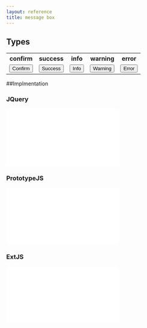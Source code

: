 ```yaml
---
layout: reference
title: message box
---
```



## Types ##

<table class="reporttable">
	<tr>
		<th>confirm</th>
		<th>success</th>
		<th>info   </th>
		<th>warning</th>
		<th>error  </th>
	</tr>
	<tr>
		<td><input id="confirmMsgBox" type="button" value="Confirm" class="btn btn-default cnqr-muted"></td>
		<td><input id="successMsgBox" type="button" value="Success" class="btn btn-success"></td>
		<td><input id="infoMsgBox" type="button" value="Info" class="btn btn-info"></td>
		<td><input id="warningMsgBox" type="button" value="Warning" class="btn btn-warning"></td>
		<td><input id="errorMsgBox" type="button" value="Error" class="btn btn-danger"></td>
	</tr>
</table>

##Implmentation

### JQuery
<iframe src="messagebox-jquery.html" frameBorder="0"></iframe>

### PrototypeJS
<iframe src="messagebox-prototypejs.html" frameBorder="0"></iframe> 

### ExtJS
<iframe src="messagebox-extjs.html" frameBorder="0"></iframe>

<script>
	$.cnqr.ready(function () {
		$("#confirmMsgBox").on("click", function () {
			$.cnqr.messagebox.confirm({
				message: "Lorem ipsum dolor sit amet, consectetur adipiscing elit."
			});
		});

		$("#successMsgBox").on("click", function () {
			$.cnqr.messagebox.success({
				message: "Nullam sagittis tincidunt malesuada."
			});
		});

		$("#infoMsgBox").on("click", function () {
			$.cnqr.messagebox.info({
				message: "Phasellus tristique tristique blandit. Nullam pellentesque porttitor orci. Nunc eros turpis, ultrices ut consequat in, rhoncus vitae metus. Pellentesque sit amet rutrum augue, a placerat odio. Mauris blandit pharetra sapien, id placerat orci tempus eget. Aliquam interdum neque a metus molestie, ut rhoncus justo hendrerit. In aliquam porttitor mauris at luctus. In ullamcorper tristique hendrerit. "
			});
		});

		$("#warningMsgBox").on("click", function () {
			$.cnqr.messagebox.warning({
				message: "Nunc lobortis, nisi eget rhoncus pellentesque, eros mauris gravida nisi, a aliquet dolor odio quis nisi. Donec sed lectus eu diam malesuada placerat eget non ipsum. Ut auctor nisi ac nibh convallis dignissim. "
			});
		});

		$("#errorMsgBox").on("click", function () {
			$.cnqr.messagebox.error({
				message: "Aliquam vestibulum risus porta arcu egestas rhoncus. Nulla vehicula, elit eget porta ultricies,"
			});
		});
	});
</script>
